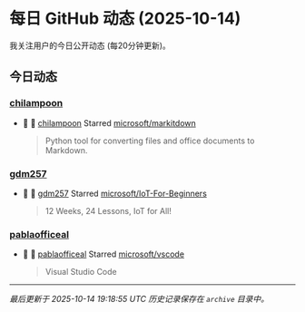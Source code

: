# 每日 GitHub 动态 (2025-10-14)

我关注用户的今日公开动态 (每20分钟更新)。

## 今日动态

### [chilampoon](https://github.com/chilampoon)
- 🌟 👤 [chilampoon](https://github.com/chilampoon) Starred [microsoft/markitdown](https://github.com/microsoft/markitdown)
  > Python tool for converting files and office documents to Markdown.

### [gdm257](https://github.com/gdm257)
- 🌟 👤 [gdm257](https://github.com/gdm257) Starred [microsoft/IoT-For-Beginners](https://github.com/microsoft/IoT-For-Beginners)
  > 12 Weeks, 24 Lessons, IoT for All!

### [pablaofficeal](https://github.com/pablaofficeal)
- 🌟 👤 [pablaofficeal](https://github.com/pablaofficeal) Starred [microsoft/vscode](https://github.com/microsoft/vscode)
  > Visual Studio Code


---
*最后更新于 2025-10-14 19:18:55 UTC*
*历史记录保存在 `archive` 目录中。*

